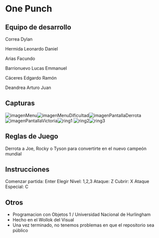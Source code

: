 # One Punch

## Equipo de desarrollo

Correa Dylan

Hermida Leonardo Daniel

Arias Facundo

Barrionuevo Lucas Emmanuel

Cáceres Edgardo Ramón

Deandrea Arturo Juan

## Capturas

![imagenMenu](https://github.com/user-attachments/assets/c3313cdb-c50b-4b21-ac00-3dfb77efae97)![imagenMenuDificultad](https://github.com/user-attachments/assets/fe9def10-cd29-42f9-bafb-93ce7608fabd)![imagenPantallaDerrota](https://github.com/user-attachments/assets/34aed361-9d89-4905-80b4-178f12b63915)![imagenPantallaVictoria](https://github.com/user-attachments/assets/565ce6dc-49f1-4ac8-8d4a-e649fa15f4e9)![ring1](https://github.com/user-attachments/assets/148f019d-d720-4eca-a0a9-5d5898ad1cef)
![ring2](https://github.com/user-attachments/assets/5cc286c7-aabe-466e-9d6c-ada8154188c9)![ring3](https://github.com/user-attachments/assets/fe661b88-1737-4b5d-85d2-d75976117436)






## Reglas de Juego
Derrota a Joe, Rocky o Tyson para convertirte en el nuevo campeón mundial

## Instrucciones 
Comenzar partida: Enter
Elegir Nivel: 1,2,3
Ataque: Z
Cubrir: X
Ataque Especial: C

## Otros

- Programacion con Objetos 1 / Universidad Nacional de Hurlingham
- Hecho en el Wollok del Visual
- Una vez terminado, no tenemos problemas en que el repositorio sea público 
